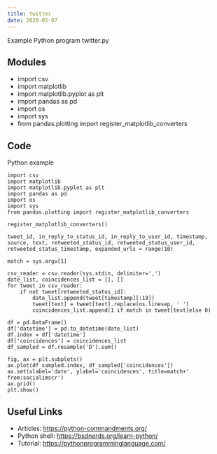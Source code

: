 ```yaml
---
title: twitter
date: 2020-05-07
---
```

Example Python program twitter.py

## Modules

* import csv
* import matplotlib
* import matplotlib.pyplot as plt
* import pandas as pd
* import os
* import sys
* from pandas.plotting import register_matplotlib_converters

## Code

Python example

     
    import csv
    import matplotlib
    import matplotlib.pyplot as plt
    import pandas as pd
    import os
    import sys
    from pandas.plotting import register_matplotlib_converters
    
    register_matplotlib_converters()
    
    tweet_id, in_reply_to_status_id, in_reply_to_user_id, timestamp, source, text, retweeted_status_id, retweeted_status_user_id, retweeted_status_timestamp, expanded_urls = range(10)
    
    match = sys.argv[1]
    
    csv_reader = csv.reader(sys.stdin, delimiter=',')
    date_list, coincidences_list = [], []
    for tweet in csv_reader:
        if not tweet[retweeted_status_id]:
            date_list.append(tweet[timestamp][:19])
            tweet[text] = tweet[text].replace(os.linesep, ' ')
            coincidences_list.append(1 if match in tweet[text]else 0)
    
    df = pd.DataFrame()
    df['datetime'] = pd.to_datetime(date_list)
    df.index = df['datetime'] 
    df['coincidences'] = coincidences_list
    df_sampled = df.resample('D').sum()
    
    fig, ax = plt.subplots()
    ax.plot(df_sampled.index, df_sampled['coincidences'])
    ax.set(xlabel='date', ylabel='coincidences', title=match+' from:socialimscr')
    ax.grid()
    plt.show()
    

## Useful Links

- Articles: https://python-commandments.org/
- Python shell: https://bsdnerds.org/learn-python/
- Tutorial: https://pythonprogramminglanguage.com/
